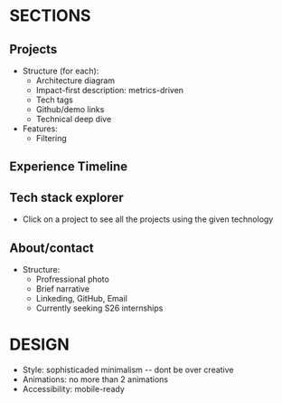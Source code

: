 # SECTIONS
## Projects
- Structure (for each):
   - Architecture diagram
   - Impact-first description: metrics-driven
   - Tech tags
   - Github/demo links
   - Technical deep dive
- Features:
   - Filtering 

## Experience Timeline

## Tech stack explorer
- Click on a project to see all the projects using the given technology


## About/contact
- Structure: 
   - Profressional photo
   - Brief narrative
   - Linkeding, GitHub, Email
   - Currently seeking S26 internships

# DESIGN
- Style: sophisticaded minimalism -- dont be over creative
- Animations: no more than 2 animations
- Accessibility: mobile-ready
